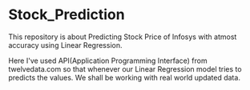 # Stock_Prediction
This repository is about Predicting Stock Price of Infosys with atmost accuracy using Linear Regression.

Here I've used API(Application Programming Interface) from twelvedata.com so that whenever our Linear Regression model tries to predicts the values. We shall be working with real world updated data.
